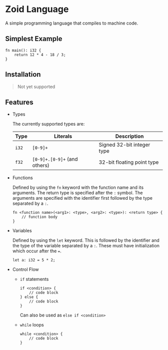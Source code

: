 # Zoid Language

A simple programming language that compiles to machine code.

## Simplest Example

```zoid
fn main(): i32 {
    return 12 * 4 - 18 / 3;
}
```

## Installation

> Not yet supported

## Features

- Types

  The currently supported types are:

  | Type  | Literals                     | Description                |
  | ----- | ---------------------------- | -------------------------- |
  | `i32` | `[0-9]+`                     | Signed 32-bit integer type |
  | `f32` | `[0-9]+.[0-9]+` (and others) | 32-bit floating point type |

- Functions

  Defined by using the `fn` keyword with the function name and its arguments.
  The return type is specified after the `:` symbol. The arguments are specified
  with the identifier first followed by the type separated by a `:`.

  ```zoid
  fn <function name>(<arg1>: <type>, <arg2>: <type>): <return type> {
      // function body
  }
  ```

- Variables

  Defined by using the `let` keyword. This is followed by the identifier and the
  type of the variable separated by a `:`. These must have initialization which
  occur after the `=`.

  ```zoid
  let a: i32 = 5 * 2;
  ```

- Control Flow

  - `if` statements

    ```zoid
    if <condition> {
        // code block
    } else {
        // code block
    }
    ```

    Can also be used as `else if <condition>`

  - `while` loops

    ```zoid
    while <condition> {
        // code block
    }
    ```
